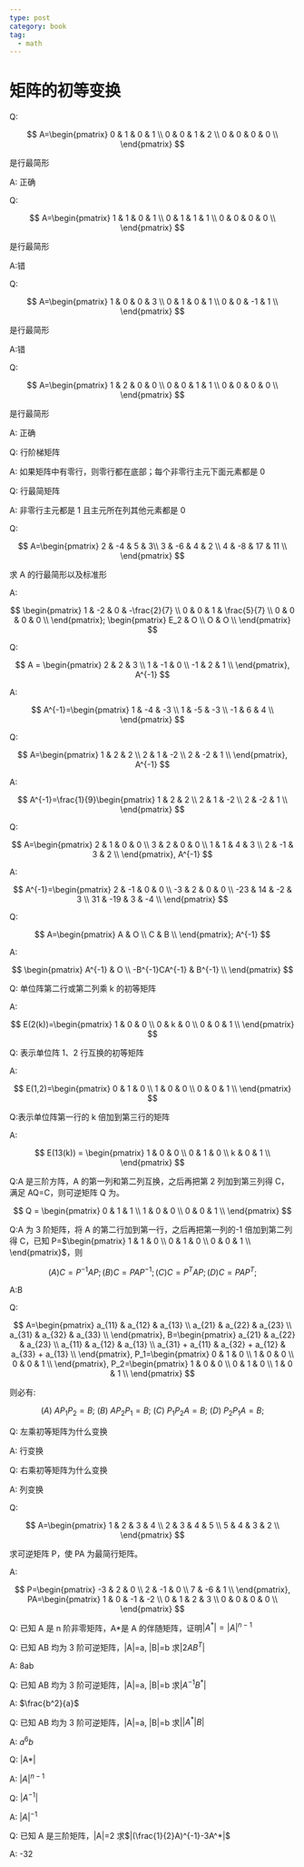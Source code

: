 ```yaml
---
type: post
category: book
tag:
  - math
---
```


# 矩阵的初等变换

Q:

$$
A=\begin{pmatrix}
    0 & 1 & 0 & 1 \\
    0 & 0 & 1 & 2 \\
    0 & 0 & 0 & 0 \\
\end{pmatrix}
$$

是行最简形

A: 正确

Q:

$$
A=\begin{pmatrix}
    1 & 1 & 0 & 1 \\
    0 & 1 & 1 & 1 \\
    0 & 0 & 0 & 0 \\
\end{pmatrix}
$$

是行最简形

A:错

Q:

$$
A=\begin{pmatrix}
    1 & 0 & 0 & 3 \\
    0 & 1 & 0 & 1 \\
    0 & 0 & -1 & 1 \\
\end{pmatrix}
$$

是行最简形

A:错

Q:

$$
A=\begin{pmatrix}
    1 & 2 & 0 & 0 \\
    0 & 0 & 1 & 1 \\
    0 & 0 & 0 & 0 \\
\end{pmatrix}
$$

是行最简形

A: 正确

Q: 行阶梯矩阵

A: 如果矩阵中有零行，则零行都在底部；每个非零行主元下面元素都是 0

Q: 行最简矩阵

A: 非零行主元都是 1 且主元所在列其他元素都是 0

Q:

$$
A=\begin{pmatrix}
    2 & -4 & 5 & 3\\
    3 & -6 & 4 & 2 \\
    4 & -8 & 17 & 11 \\
\end{pmatrix}
$$

求 A 的行最简形以及标准形

A:

$$
\begin{pmatrix}
    1 & -2 & 0 & -\frac{2}{7} \\
    0 & 0 & 1 & \frac{5}{7} \\
    0 & 0 & 0 & 0 \\
\end{pmatrix};
\begin{pmatrix}
    E_2 & O \\
    O & O \\
\end{pmatrix}
$$

Q:

$$
A = \begin{pmatrix}
    2 & 2 & 3 \\
    1 & -1 & 0 \\
    -1 & 2 & 1 \\
\end{pmatrix},
A^{-1}
$$

A:

$$
A^{-1}=\begin{pmatrix}
    1 & -4 & -3 \\
    1 & -5 & -3 \\
    -1 & 6 & 4 \\
\end{pmatrix}
$$

Q:

$$
A=\begin{pmatrix}
    1 & 2 & 2 \\
    2 & 1 & -2 \\
    2 & -2 & 1 \\
\end{pmatrix},
A^{-1}
$$

A:

$$
A^{-1}=\frac{1}{9}\begin{pmatrix}
    1 & 2 & 2 \\
    2 & 1 & -2 \\
    2 & -2 & 1 \\
\end{pmatrix}
$$

Q:

$$
A=\begin{pmatrix}
    2 & 1 & 0 & 0 \\
    3 & 2 & 0 & 0 \\
    1 & 1 & 4 & 3 \\
    2 & -1 & 3 & 2 \\
\end{pmatrix},
A^{-1}
$$

A:

$$
A^{-1}=\begin{pmatrix}
    2 & -1 & 0 & 0 \\
    -3 & 2 & 0 & 0 \\
    -23 & 14 & -2 & 3 \\
    31 & -19 & 3 & -4 \\
\end{pmatrix}
$$

Q:

$$
A=\begin{pmatrix}
    A & O \\
    C & B \\
\end{pmatrix};
A^{-1}
$$

A:

$$
\begin{pmatrix}
    A^{-1} & O \\
    -B^{-1}CA^{-1} & B^{-1} \\
\end{pmatrix}
$$

Q: 单位阵第二行或第二列乘 k 的初等矩阵

A:

$$
E(2(k))=\begin{pmatrix}
    1 & 0 & 0 \\
    0 & k & 0 \\
    0 & 0 & 1 \\
\end{pmatrix}
$$

Q: 表示单位阵 1、2 行互换的初等矩阵

A:

$$
E(1,2)=\begin{pmatrix}
     0 & 1 & 0 \\
     1 & 0 & 0 \\
     0 & 0 & 1 \\
\end{pmatrix}
$$

Q:表示单位阵第一行的 k 倍加到第三行的矩阵

A:

$$
E(13(k)) = \begin{pmatrix}
    1 & 0 & 0 \\
    0 & 1 & 0 \\
    k & 0 & 1 \\
\end{pmatrix}
$$

Q:A 是三阶方阵，A 的第一列和第二列互换，之后再把第 2 列加到第三列得 C，满足 AQ=C，则可逆矩阵 Q 为。

$$
Q = \begin{pmatrix}
    0 & 1 & 1 \\
    1 & 0 & 0 \\
    0 & 0 & 1 \\
\end{pmatrix}
$$

Q:A 为 3 阶矩阵，将 A 的第二行加到第一行，之后再把第一列的-1 倍加到第二列得 C，已知 P=$\begin{pmatrix} 1 & 1 & 0 \\ 0 & 1 & 0 \\ 0 & 0 & 1 \\ \end{pmatrix}$，则

$$
(A) C=P^{-1}AP;
(B) C=PAP^{-1};
(C) C=P^TAP;
(D) C=PAP^T;
$$

A:B

Q:

$$
A=\begin{pmatrix}
    a_{11} & a_{12} & a_{13} \\
    a_{21} & a_{22} & a_{23} \\
    a_{31} & a_{32} & a_{33} \\
\end{pmatrix},
B=\begin{pmatrix}
    a_{21} & a_{22} & a_{23} \\
    a_{11} & a_{12} & a_{13} \\
    a_{31} + a_{11} & a_{32} + a_{12} & a_{33} + a_{13} \\
\end{pmatrix},
P_1=\begin{pmatrix}
    0 & 1 & 0 \\
    1 & 0 & 0 \\
    0 & 0 & 1 \\
\end{pmatrix},
P_2=\begin{pmatrix}
    1 & 0 & 0 \\
    0 & 1 & 0 \\
    1 & 0 & 1 \\
\end{pmatrix}
$$

则必有:

$$
(A)\ AP_1P_2 = B;
\ (B)\ AP_2P_1 = B;
\ (C)\ P_1P_2A = B;
\ (D)\ P_2P_1A = B;
$$

Q: 左乘初等矩阵为什么变换

A: 行变换

Q: 右乘初等矩阵为什么变换

A: 列变换

Q:

$$
A=\begin{pmatrix}
    1 & 2 & 3 & 4 \\
    2 & 3 & 4 & 5 \\
    5 & 4 & 3 & 2 \\
\end{pmatrix}
$$

求可逆矩阵 P，使 PA 为最简行矩阵。

A:

$$
P=\begin{pmatrix}
    -3 & 2 & 0 \\
    2 & -1 & 0 \\
    7 & -6 & 1 \\
\end{pmatrix},
PA=\begin{pmatrix}
    1 & 0 & -1 & -2 \\
    0 & 1 & 2 & 3 \\
    0 & 0 & 0 & 0 \\
\end{pmatrix}
$$

Q: 已知 A 是 n 阶非零矩阵，A\*是 A 的伴随矩阵，证明$|A^*|=|A|^{n-1}$

Q: 已知 AB 均为 3 阶可逆矩阵，|A|=a, |B|=b 求$|2AB^T|$

A: 8ab

Q: 已知 AB 均为 3 阶可逆矩阵，|A|=a, |B|=b 求$|A^{-1}B^*|$

A: $\frac{b^2}{a}$

Q: 已知 AB 均为 3 阶可逆矩阵，|A|=a, |B|=b 求$||A^*|B|$

A: $a^6b$

Q: |A\*|

A: $|A|^{n-1}$

Q: $|A^{-1}|$

A: $|A|^{-1}$

Q: 已知 A 是三阶矩阵，|A|=2 求$|(\frac{1}{2}A)^{-1}-3A^*|$

A: -32
